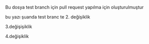 Bu dosya test branch için pull request yapılma için oluşturulmuştur

bu yazı şuanda test branc te
2. değişiklik

3.değişişiklik

4.değişiklik
